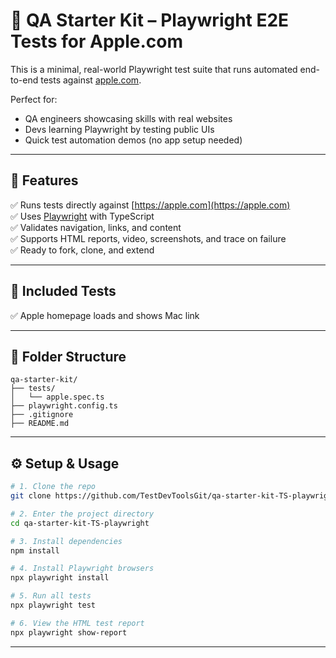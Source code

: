# 🧪 QA Starter Kit – Playwright E2E Tests for Apple.com

This is a minimal, real-world Playwright test suite that runs automated end-to-end tests against [apple.com](https://apple.com).

Perfect for:
- QA engineers showcasing skills with real websites
- Devs learning Playwright by testing public UIs
- Quick test automation demos (no app setup needed)

---

## 🚀 Features

✅ Runs tests directly against [https://apple.com](https://apple.com)  
✅ Uses [Playwright](https://playwright.dev) with TypeScript  
✅ Validates navigation, links, and content  
✅ Supports HTML reports, video, screenshots, and trace on failure  
✅ Ready to fork, clone, and extend

---

## 🧪 Included Tests
✅ Apple homepage loads and shows Mac link

---

## 📂 Folder Structure
```text
qa-starter-kit/
├── tests/
│   └── apple.spec.ts
├── playwright.config.ts
├── .gitignore
├── README.md
```

---

## ⚙️ Setup & Usage
```bash
# 1. Clone the repo
git clone https://github.com/TestDevToolsGit/qa-starter-kit-TS-playwright.git

# 2. Enter the project directory
cd qa-starter-kit-TS-playwright

# 3. Install dependencies
npm install

# 4. Install Playwright browsers
npx playwright install

# 5. Run all tests
npx playwright test

# 6. View the HTML test report
npx playwright show-report
```
---
